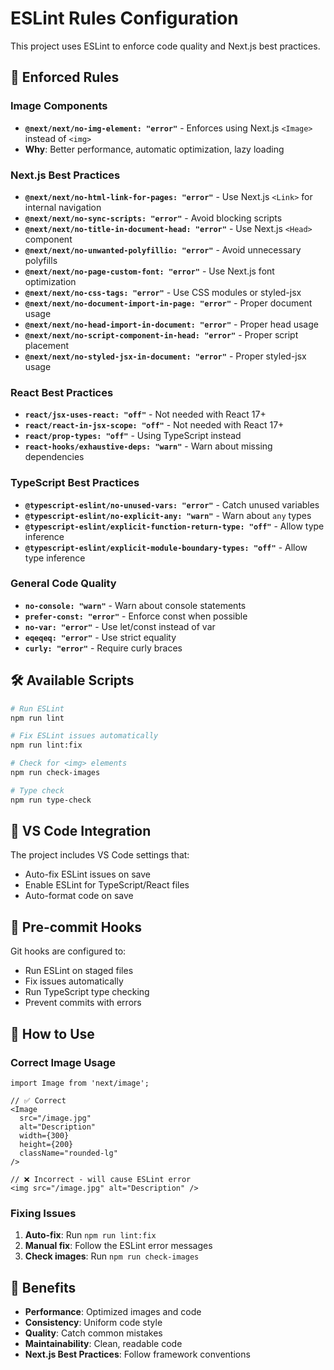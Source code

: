 # ESLint Rules Configuration

This project uses ESLint to enforce code quality and Next.js best practices.

## 🚫 **Enforced Rules**

### **Image Components**

- **`@next/next/no-img-element: "error"`** - Enforces using Next.js `<Image>` instead of `<img>`
- **Why**: Better performance, automatic optimization, lazy loading

### **Next.js Best Practices**

- **`@next/next/no-html-link-for-pages: "error"`** - Use Next.js `<Link>` for internal navigation
- **`@next/next/no-sync-scripts: "error"`** - Avoid blocking scripts
- **`@next/next/no-title-in-document-head: "error"`** - Use Next.js `<Head>` component
- **`@next/next/no-unwanted-polyfillio: "error"`** - Avoid unnecessary polyfills
- **`@next/next/no-page-custom-font: "error"`** - Use Next.js font optimization
- **`@next/next/no-css-tags: "error"`** - Use CSS modules or styled-jsx
- **`@next/next/no-document-import-in-page: "error"`** - Proper document usage
- **`@next/next/no-head-import-in-document: "error"`** - Proper head usage
- **`@next/next/no-script-component-in-head: "error"`** - Proper script placement
- **`@next/next/no-styled-jsx-in-document: "error"`** - Proper styled-jsx usage

### **React Best Practices**

- **`react/jsx-uses-react: "off"`** - Not needed with React 17+
- **`react/react-in-jsx-scope: "off"`** - Not needed with React 17+
- **`react/prop-types: "off"`** - Using TypeScript instead
- **`react-hooks/exhaustive-deps: "warn"`** - Warn about missing dependencies

### **TypeScript Best Practices**

- **`@typescript-eslint/no-unused-vars: "error"`** - Catch unused variables
- **`@typescript-eslint/no-explicit-any: "warn"`** - Warn about `any` types
- **`@typescript-eslint/explicit-function-return-type: "off"`** - Allow type inference
- **`@typescript-eslint/explicit-module-boundary-types: "off"`** - Allow type inference

### **General Code Quality**

- **`no-console: "warn"`** - Warn about console statements
- **`prefer-const: "error"`** - Enforce const when possible
- **`no-var: "error"`** - Use let/const instead of var
- **`eqeqeq: "error"`** - Use strict equality
- **`curly: "error"`** - Require curly braces

## 🛠️ **Available Scripts**

```bash
# Run ESLint
npm run lint

# Fix ESLint issues automatically
npm run lint:fix

# Check for <img> elements
npm run check-images

# Type check
npm run type-check
```

## 🔧 **VS Code Integration**

The project includes VS Code settings that:

- Auto-fix ESLint issues on save
- Enable ESLint for TypeScript/React files
- Auto-format code on save

## 🚨 **Pre-commit Hooks**

Git hooks are configured to:

- Run ESLint on staged files
- Fix issues automatically
- Run TypeScript type checking
- Prevent commits with errors

## 📝 **How to Use**

### **Correct Image Usage**

```tsx
import Image from 'next/image';

// ✅ Correct
<Image
  src="/image.jpg"
  alt="Description"
  width={300}
  height={200}
  className="rounded-lg"
/>

// ❌ Incorrect - will cause ESLint error
<img src="/image.jpg" alt="Description" />
```

### **Fixing Issues**

1. **Auto-fix**: Run `npm run lint:fix`
2. **Manual fix**: Follow the ESLint error messages
3. **Check images**: Run `npm run check-images`

## 🎯 **Benefits**

- **Performance**: Optimized images and code
- **Consistency**: Uniform code style
- **Quality**: Catch common mistakes
- **Maintainability**: Clean, readable code
- **Next.js Best Practices**: Follow framework conventions
